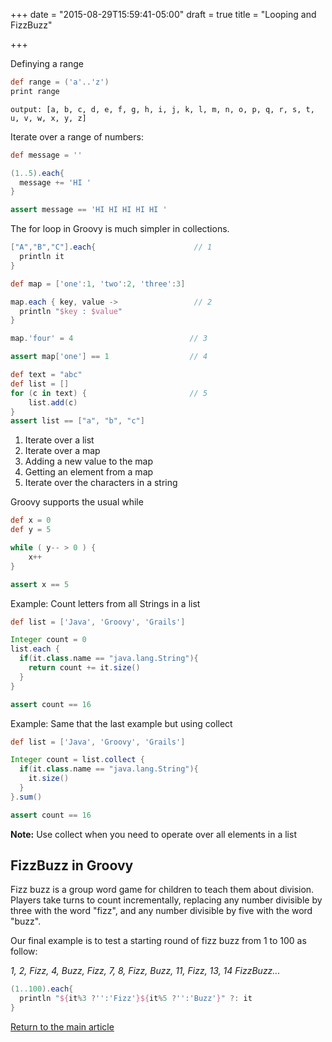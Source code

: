 +++
date = "2015-08-29T15:59:41-05:00"
draft = true
title = "Looping and FizzBuzz"

+++

Definying a range

```groovy
def range = ('a'..'z')
print range
```

`output: [a, b, c, d, e, f, g, h, i, j, k, l, m, n, o, p, q, r, s, t, u, v, w, x, y, z]`

Iterate over a range of numbers:

```groovy
def message = ''

(1..5).each{
  message += 'HI '
}

assert message == 'HI HI HI HI HI '
```

The for loop in Groovy is much simpler in collections.

```groovy
["A","B","C"].each{                      // 1
  println it
}

def map = ['one':1, 'two':2, 'three':3]

map.each { key, value ->                 // 2
  println "$key : $value"
}

map.'four' = 4                          // 3

assert map['one'] == 1                  // 4

def text = "abc"
def list = []
for (c in text) {                       // 5
    list.add(c)
}
assert list == ["a", "b", "c"]
```

1. Iterate over a list
2. Iterate over a map
3. Adding a new value to the map
4. Getting an element from a map
5. Iterate over the characters in a string


Groovy supports the usual while

```groovy
def x = 0
def y = 5

while ( y-- > 0 ) {
    x++
}

assert x == 5
```

Example: Count letters from all Strings in a list

```groovy
def list = ['Java', 'Groovy', 'Grails']

Integer count = 0
list.each {
  if(it.class.name == "java.lang.String"){
    return count += it.size()
  }
}

assert count == 16
```

Example: Same that the last example but using collect

```groovy
def list = ['Java', 'Groovy', 'Grails']

Integer count = list.collect {
  if(it.class.name == "java.lang.String"){
    it.size()
  }
}.sum()

assert count == 16
```

**Note:** Use collect when you need to operate over all elements in a list

## FizzBuzz in Groovy

Fizz buzz is a group word game for children to teach them about division. Players take turns to count incrementally, replacing any number divisible by three with the word "fizz", and any number divisible by five with the word "buzz".

Our final example is to test a starting round of fizz buzz from 1 to 100 as follow:

  *1, 2, Fizz, 4, Buzz, Fizz, 7, 8, Fizz, Buzz, 11, Fizz, 13, 14 FizzBuzz...*

```groovy
(1..100).each{
  println "${it%3 ?'':'Fizz'}${it%5 ?'':'Buzz'}" ?: it
}
```

[Return to the main article](/techtalk/groovy)

